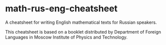 # math-rus-eng-cheatsheet
A cheatsheet for writing English mathematical texts for Russian speakers.

This cheatsheet is based on a booklet distributed by Department of Foreign
Languages in Moscow Institute of Physics and Technology.
